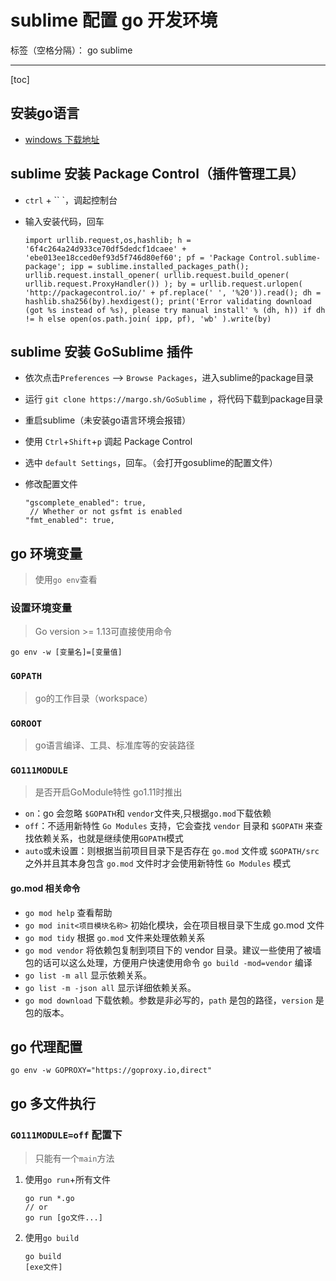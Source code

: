 ﻿# sublime 配置 go 开发环境

标签（空格分隔）： go sublime

---

[toc]

## 安装go语言

- [windows 下载地址](https://golang.google.cn/dl/)

## sublime 安装 Package Control（插件管理工具）

- `ctrl` + `` `，调起控制台
- 输入安装代码，回车

    ```
    import urllib.request,os,hashlib; h = '6f4c264a24d933ce70df5dedcf1dcaee' + 'ebe013ee18cced0ef93d5f746d80ef60'; pf = 'Package Control.sublime-package'; ipp = sublime.installed_packages_path(); urllib.request.install_opener( urllib.request.build_opener( urllib.request.ProxyHandler()) ); by = urllib.request.urlopen( 'http://packagecontrol.io/' + pf.replace(' ', '%20')).read(); dh = hashlib.sha256(by).hexdigest(); print('Error validating download (got %s instead of %s), please try manual install' % (dh, h)) if dh != h else open(os.path.join( ipp, pf), 'wb' ).write(by)
    ```
    
## sublime 安装 GoSublime 插件

- 依次点击`Preferences` --> `Browse Packages`，进入sublime的package目录
- 运行 `git clone https://margo.sh/GoSublime` ，将代码下载到package目录
- 重启sublime（未安装go语言环境会报错）
- 使用 `Ctrl`+`Shift`+`p` 调起 Package Control
- 选中  `default Settings`，回车。（会打开gosublime的配置文件）
- 修改配置文件

    ```
    "gscomplete_enabled": true,
     // Whether or not gsfmt is enabled
    "fmt_enabled": true,
    ```
    
## go 环境变量
> 使用`go env`查看

### 设置环境变量
> Go version >= 1.13可直接使用命令

```
go env -w [变量名]=[变量值]
```

### `GOPATH`
> go的工作目录（workspace）

### `GOROOT`
> go语言编译、工具、标准库等的安装路径

### `GO111MODULE`
> 是否开启GoModule特性
> go1.11时推出

- `on`：go 会忽略 `$GOPATH`和 `vendor`文件夹,只根据`go.mod`下载依赖
- `off`：不适用新特性 `Go Modules` 支持，它会查找 `vendor` 目录和 `$GOPATH` 来查找依赖关系，也就是继续使用`GOPATH`模式
- `auto`或未设置：则根据当前项目目录下是否存在 `go.mod` 文件或 `$GOPATH/src` 之外并且其本身包含 `go.mod` 文件时才会使用新特性 `Go Modules` 模式

#### go.mod 相关命令

- `go mod help` 查看帮助
- `go mod init<项目模块名称>` 初始化模块，会在项目根目录下生成 go.mod 文件
- `go mod tidy` 根据 `go.mod` 文件来处理依赖关系
- `go mod vendor` 将依赖包复制到项目下的 vendor 目录。建议一些使用了被墙包的话可以这么处理，方便用户快速使用命令 `go build -mod=vendor` 编译
- `go list -m all` 显示依赖关系。
- `go list -m -json all` 显示详细依赖关系。
- `go mod download` 下载依赖。参数是非必写的，`path` 是包的路径，`version` 是包的版本。

## go 代理配置

```
go env -w GOPROXY="https://goproxy.io,direct"
```

## go 多文件执行

### `GO111MODULE=off` 配置下
> 只能有一个`main`方法

1. 使用`go run`+所有文件
    
    ```
    go run *.go
    // or
    go run [go文件...]
    ```
1. 使用`go build`

    ```
    go build
    [exe文件]
    ```

 

